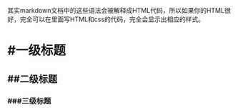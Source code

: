 其实markdown文档中的这些语法会被解释成HTML代码，所以如果你的HTML很好，完全可以在里面写HTML和css的代码，完全会显示出相应的样式。

# #一级标题
## ##二级标题
### ###三级标题
